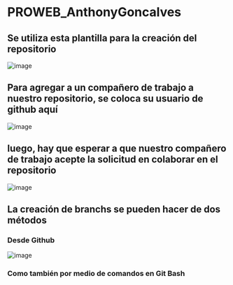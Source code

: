 # PROWEB_AnthonyGoncalves

## Se utiliza esta plantilla para la creación del repositorio
![image](https://github.com/AnthonyG21/PROWEB_AnthonyGoncalves/assets/126922230/3f03221f-78e8-41ae-9ef6-88dc256f52be)

## Para agregar a un compañero de trabajo a nuestro repositorio, se coloca su usuario de github aquí
![image](https://github.com/AnthonyG21/PROWEB_AnthonyGoncalves/assets/126922230/c9879025-78bb-4770-9b57-482addd2c238)

## luego, hay que esperar a que nuestro compañero de trabajo acepte la solicitud en colaborar en el repositorio
![image](https://github.com/AnthonyG21/PROWEB_AnthonyGoncalves/assets/126922230/9b2819de-6583-498b-8669-30b66b6c56b4)

## La creación de branchs se pueden hacer de dos métodos

### Desde Github
![image](https://github.com/AnthonyG21/PROWEB_AnthonyGoncalves/assets/126922230/3d66238e-5209-4df6-8417-5a6d287147bd)

### Como también por medio de comandos en Git Bash
